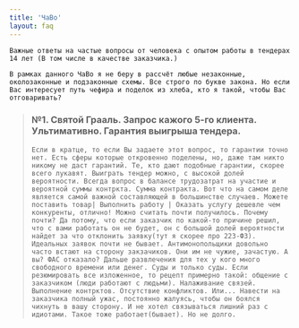 ```yaml
---
title: 'ЧаВо'
layout: faq
---
```

```Важные ответы на частые вопросы от человека с опытом работы в тендерах 14 лет (В том числе в качестве заказчика.)```  

```В рамках данного ЧаВо я не беру в рассчёт любые незаконные, околозаконные и подзаконные схемы. Все строго по букве закона. Но если Вас интересует путь чефира и поделок из хлеба, кто я такой, чтобы Вас отговаривать? ```

> ### **№1. Святой Грааль. Запрос кажого 5-го клиента. Ультимативно. Гарантия выигрыша тендера.**
> ```Если в кратце, то если Вы задаете этот вопрос, то гарантии точно нет. Есть сферы которые откровенно поделены, но, даже там никто никому не даст гарантий. Те, кто дают подобные гарантии, скорее всего лукавят. Выиграть тендер можно, с высокой долей вероятности. Всегда вопрос в балансе трудозатрат на участие и вероятной суммы контркта. Сумма контракта. Вот что на самом деле является самой важной составляющей в большинстве случаев. Можете поставить товар| Выполнить работу | Оказать услугу дешевле чем конкуренты, отлично! Можно считать почти получилось. Почему почти? Да потому, что если заказчик по какой-то причине решил, что с вами работать он не будет, он с большой долей вероятности найдет за что отклонить заявку(тут я скорее про 223-ФЗ). Идеальных заявок почти не бывает. Антимонопольщики довольно часто встают на сторону закзачиков. Они им не чужие, зачастую. А вы? ФАС отказало? Дальше развлечения для тех у кого много свободного времени или денег. Суды и только суды. Если резюмировать все изложенное, то рецепт примерно такой: общение с заказчиком (люди работают с людьми). Налаживание связей. Выполнение контрктов. Отсутствие конфликтов. Или... Навести на заказчика полный ужас, постоянно жалуясь, чтобы он боялся чихнуть в вашу сторону. И не хотел связываться лишний раз с идиотами. Такое тоже работает(бывает). Но не долго.```
